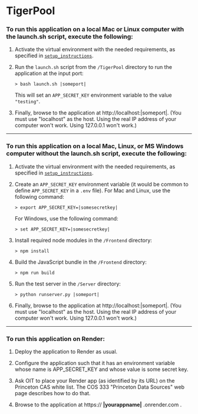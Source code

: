 # TigerPool

### To run this application on a local Mac or Linux computer with the launch.sh script, execute the following:

1.  Activate the virtual environment with the needed requirements, as specified in [`setup_instructions`](./setup_instructions).

2.  Run the `launch.sh` script from the `/TigerPool` directory to run the application at the input port:

        > bash launch.sh |someport|

    This will set an `APP_SECRET_KEY` environment variable to the value `"testing"`.

3.  Finally, browse to the application at http://localhost:|someport|. (You must use "localhost" as the host. Using the real IP address of your computer won't work. Using 127.0.0.1 won't work.)

---

### To run this application on a local Mac, Linux, or MS Windows computer without the launch.sh script, execute the following:

1.  Activate the virtual environment with the needed requirements, as specified in [`setup_instructions`](./setup_instructions).

2.  Create an `APP_SECRET_KEY` environment variable (it would be common to define `APP_SECRET_KEY` in a `.env` file). For Mac and Linux, use the following command:

        > export APP_SECRET_KEY=|somesecretkey|

    For Windows, use the following command:

        > set APP_SECRET_KEY=|somesecretkey|

3.  Install required node modules in the `/Frontend` directory:

        > npm install

4.  Build the JavaScript bundle in the `/Frontend` directory:

        > npm run build

5.  Run the test server in the `/Server` directory:

        > python runserver.py |someport|

6.  Finally, browse to the application at http://localhost:|someport|. (You must use "localhost" as the host. Using the real IP address of your computer won't work. Using 127.0.0.1 won't work.)

---

### To run this application on Render:

1. Deploy the application to Render as usual.

2. Configure the application such that it has an environment variable
   whose name is APP_SECRET_KEY and whose value is some secret key.

3. Ask OIT to place your Render app (as identified by its URL) on
   the Princeton CAS white list. The COS 333 "Princeton Data Sources"
   web page describes how to do that.

4. Browse to the application at https:// **|yourappname|** .onrender.com .
